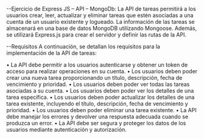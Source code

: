 --Ejercicio de Express JS – API – MongoDb:
La API de tareas permitirá a los usuarios crear, leer, actualizar y eliminar tareas que estén
asociadas a una cuenta de un usuario existente y logueado. La información de las tareas se
almacenará en una base de datos MongoDB utilizando Mongoose. Además, se utilizará
Express.js para crear el servidor y definir las rutas de la API.

--Requisitos
A continuación, se detallan los requisitos para la implementación de la API de tareas:

• La API debe permitir a los usuarios autenticarse y obtener un token de acceso para
realizar operaciones en su cuenta.
• Los usuarios deben poder crear una nueva tarea proporcionando un título,
descripción, fecha de vencimiento y prioridad.
• Los usuarios deben poder ver todas las tareas asociadas a su cuenta.
• Los usuarios deben poder ver los detalles de una tarea específica.
• Los usuarios deben poder actualizar los detalles de una tarea existente, incluyendo el
título, descripción, fecha de vencimiento y prioridad.
• Los usuarios deben poder eliminar una tarea existente.
• La API debe manejar los errores y devolver una respuesta adecuada cuando se
produzca un error.
• La API debe ser segura y proteger los datos de los usuarios mediante autenticación y
autorización.